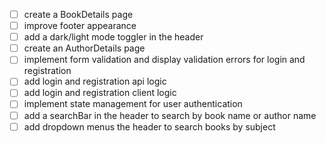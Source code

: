 - [ ] create a BookDetails page
- [ ] improve footer appearance
- [ ] add a dark/light mode toggler in the header
- [ ] create an AuthorDetails page
- [ ] implement form validation and display validation errors for login and registration 
- [ ] add login and registration api logic
- [ ] add login and registration client logic
- [ ] implement state management for user authentication
- [ ] add a searchBar in the header to search by book name or author name
- [ ] add dropdown menus the header to search books by subject